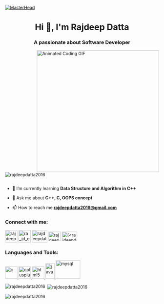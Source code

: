 [![MasterHead](https://camo.githubusercontent.com/ba9f3bd30647e352a3f5e1e45eb45c6ec7bad6155cd16aaedf4a426738da0ca5/68747470733a2f2f696e646f616e616c79746963612e636f6d2f7374617469632f696d616765732f62616e6e6572722e676966)](https://rajdeepdatta2016.io)

<h1 align="center">Hi 👋, I'm Rajdeep Datta</h1>
<h3 align="center">A passionate about Software Developer</h3>
<img width="400" align="right" src="https://camo.githubusercontent.com/c1dcb74cc1c1835b1d716f5051499a2814c683c806b15f04b0eba492863703e9/68747470733a2f2f63646e2e6472696262626c652e636f6d2f75736572732f3733303730332f73637265656e73686f74732f363538313234332f6176656e746f2e676966" alt="Animated Coding GIF">


<p align="left"> <img src="https://komarev.com/ghpvc/?username=rajdeepdatta2016&label=Profile%20views&color=0e75b6&style=flat" alt="rajdeepdatta2016" /> </p>

<p align="left"> <a href="https://twitter.com/" target="blank"><img src="https://img.shields.io/twitter/follow/?logo=twitter&style=for-the-badge" alt="" /></a> </p>

- 🌱 I’m currently learning **Data Structure and Algorithm in C++**

- 💬 Ask me about **C++, C, OOPS concept**

- 📫 How to reach me **rajdeepdatta2016@gmail.com**

<h3 align="left">Connect with me:</h3>
<p align="left">
<a href="https://linkedin.com/in/rajdeep-datta-bbb0b3247" target="blank"><img align="center" src="https://upload.wikimedia.org/wikipedia/commons/thumb/f/f8/LinkedIn_icon_circle.svg/800px-LinkedIn_icon_circle.svg.png" alt="rajdeep-datta-bbb0b3247" height="40" width="40" /></a>
<a href="https://instagram.com/ra_jd_eep_" target="blank"><img align="center" src="https://upload.wikimedia.org/wikipedia/commons/thumb/9/96/Instagram.svg/1200px-Instagram.svg.png" alt="ra_jd_eep_" height="40" width="40" /></a>
<a href="https://www.hackerrank.com/rajdeepdatta2016" target="blank"><img align="center" src="https://cdn.worldvectorlogo.com/logos/hackerrank.svg" alt="rajdeepdatta2016" height="40" width="50" /></a>
<a href="https://www.leetcode.com/rajdeepdatta2016" target="blank"><img align="center" src="https://cdn.iconscout.com/icon/free/png-256/free-leetcode-3521542-2944960.png" alt="rajdeepdatta2016" height="30" width="40" /></a>
<a href="https://auth.geeksforgeeks.org/user/(<rajdeepdan8cn>)" target="blank"><img align="center" src="https://upload.wikimedia.org/wikipedia/commons/thumb/4/43/GeeksforGeeks.svg/1024px-GeeksforGeeks.svg.png" alt="(<rajdeepdan8cn>)" height="30" width="50" /></a>
</p>

<h3 align="left">Languages and Tools:</h3>
<p align="left"> <a href="https://www.cprogramming.com/" target="_blank" rel="noreferrer"> <img src="https://upload.wikimedia.org/wikipedia/commons/thumb/1/18/C_Programming_Language.svg/695px-C_Programming_Language.svg.png" alt="c" width="40" height="40"/> </a> <a href="https://www.w3schools.com/cpp/" target="_blank" rel="noreferrer"> <img src="https://upload.wikimedia.org/wikipedia/commons/thumb/1/18/ISO_C%2B%2B_Logo.svg/1822px-ISO_C%2B%2B_Logo.svg.png" alt="cplusplus" width="40" height="40"/> </a> <a href="https://www.w3.org/html/" target="_blank" rel="noreferrer"> <img src="https://upload.wikimedia.org/wikipedia/commons/thumb/3/38/HTML5_Badge.svg/2048px-HTML5_Badge.svg.png" alt="html5" width="40" height="40"/> </a> <a href="https://www.java.com" target="_blank" rel="noreferrer"> <img src="https://upload.wikimedia.org/wikipedia/fr/thumb/2/2e/Java_Logo.svg/1200px-Java_Logo.svg.png" alt="java" width="30" height="50"/> </a> <a href="https://www.mysql.com/" target="_blank" rel="noreferrer"> <img src="https://download.logo.wine/logo/MySQL/MySQL-Logo.wine.png" alt="mysql" width="80" height="60"/> </a> </p>

<p><img align="left" src="https://github-readme-stats.vercel.app/api/top-langs?username=rajdeepdatta2016&show_icons=true&locale=en&layout=compact" alt="rajdeepdatta2016" /></p>

<p>&nbsp;<img align="center" src="https://github-readme-stats.vercel.app/api?username=rajdeepdatta2016&show_icons=true&locale=en" alt="rajdeepdatta2016" /></p>

<p><img align="center" src="https://github-readme-streak-stats.herokuapp.com/?user=rajdeepdatta2016&" alt="rajdeepdatta2016" /></p>
